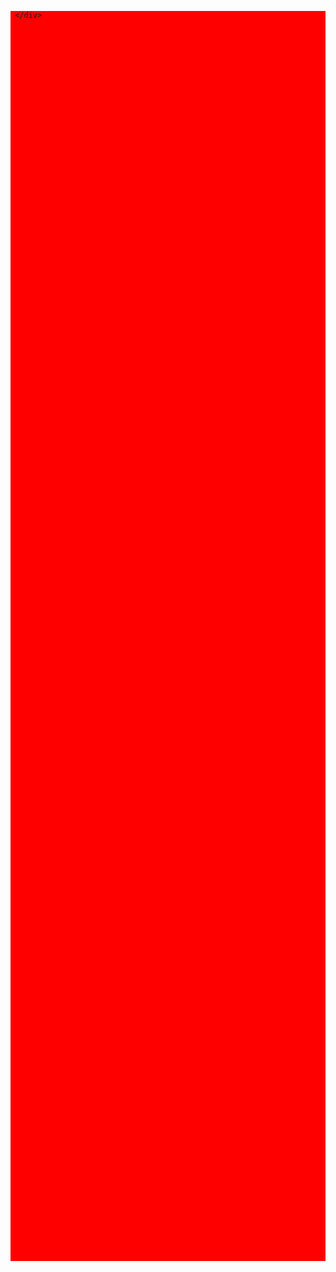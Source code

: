 <!doctype html>
<html lang="en">
 <head>
  <meta charset="UTF-8">
  <meta name="Generator" content="EditPlus®">
  <meta name="Author" content="">
  <meta name="Keywords" content="">
  <meta name="Description" content="">
  <title>Document</title>
   <style>
    div{
	    background:red;
		width:100%;
		height:2000px;
	   }
   </style>
 </head>
 <body>
     <div>
	 
	 </div>
 </body>
</html>






